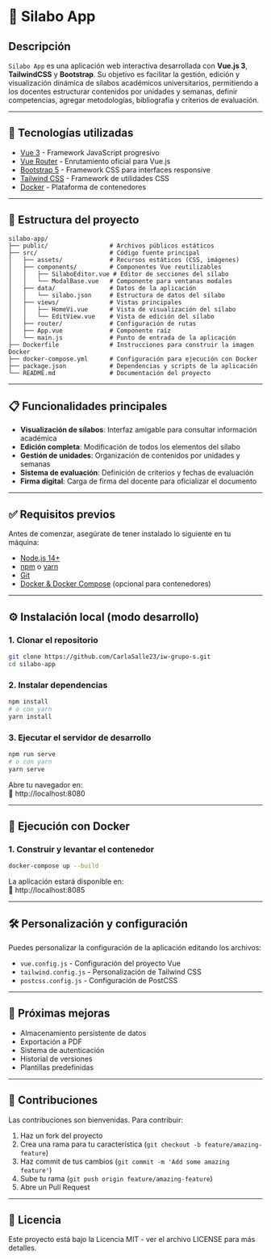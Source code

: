 # 📘 Silabo App

## Descripción
`Silabo App` es una aplicación web interactiva desarrollada con **Vue.js 3**, **TailwindCSS** y **Bootstrap**. Su objetivo es facilitar la gestión, edición y visualización dinámica de sílabos académicos universitarios, permitiendo a los docentes estructurar contenidos por unidades y semanas, definir competencias, agregar metodologías, bibliografía y criterios de evaluación.

---

## 🚀 Tecnologías utilizadas
- [Vue 3](https://vuejs.org/) - Framework JavaScript progresivo
- [Vue Router](https://router.vuejs.org/) - Enrutamiento oficial para Vue.js
- [Bootstrap 5](https://getbootstrap.com/) - Framework CSS para interfaces responsive
- [Tailwind CSS](https://tailwindcss.com/) - Framework de utilidades CSS
- [Docker](https://www.docker.com/) - Plataforma de contenedores

---

## 📁 Estructura del proyecto

```
silabo-app/
├── public/                 # Archivos públicos estáticos
├── src/                    # Código fuente principal
│   ├── assets/             # Recursos estáticos (CSS, imágenes)
│   ├── components/         # Componentes Vue reutilizables
│   │   ├── SilaboEditor.vue # Editor de secciones del sílabo
│   │   └── ModalBase.vue   # Componente para ventanas modales
│   ├── data/               # Datos de la aplicación
│   │   └── silabo.json     # Estructura de datos del sílabo
│   ├── views/              # Vistas principales
│   │   ├── HomeVi.vue      # Vista de visualización del sílabo
│   │   └── EditView.vue    # Vista de edición del sílabo
│   ├── router/             # Configuración de rutas
│   ├── App.vue             # Componente raíz
│   └── main.js             # Punto de entrada de la aplicación
├── Dockerfile              # Instrucciones para construir la imagen Docker
├── docker-compose.yml      # Configuración para ejecución con Docker
├── package.json            # Dependencias y scripts de la aplicación
└── README.md               # Documentación del proyecto
```

---

## 📋 Funcionalidades principales

- **Visualización de sílabos**: Interfaz amigable para consultar información académica
- **Edición completa**: Modificación de todos los elementos del sílabo
- **Gestión de unidades**: Organización de contenidos por unidades y semanas
- **Sistema de evaluación**: Definición de criterios y fechas de evaluación
- **Firma digital**: Carga de firma del docente para oficializar el documento

---

## ✅ Requisitos previos

Antes de comenzar, asegúrate de tener instalado lo siguiente en tu máquina:

- [Node.js 14+](https://nodejs.org/)
- [npm](https://www.npmjs.com/) o [yarn](https://yarnpkg.com/)
- [Git](https://git-scm.com/)
- [Docker & Docker Compose](https://docs.docker.com/compose/) (opcional para contenedores)

---

## ⚙️ Instalación local (modo desarrollo)

### 1. Clonar el repositorio

```bash
git clone https://github.com/CarlaSalle23/iw-grupo-s.git
cd silabo-app
```

### 2. Instalar dependencias

```bash
npm install
# o con yarn
yarn install
```

### 3. Ejecutar el servidor de desarrollo

```bash
npm run serve
# o con yarn
yarn serve
```

Abre tu navegador en:  
📍 http://localhost:8080

---

## 🐳 Ejecución con Docker

### 1. Construir y levantar el contenedor

```bash
docker-compose up --build
```

La aplicación estará disponible en:  
📍 http://localhost:8085

---

## 🛠️ Personalización y configuración

Puedes personalizar la configuración de la aplicación editando los archivos:

- `vue.config.js` - Configuración del proyecto Vue
- `tailwind.config.js` - Personalización de Tailwind CSS
- `postcss.config.js` - Configuración de PostCSS

---

## 📝 Próximas mejoras

- Almacenamiento persistente de datos
- Exportación a PDF
- Sistema de autenticación
- Historial de versiones
- Plantillas predefinidas

---

## 👥 Contribuciones

Las contribuciones son bienvenidas. Para contribuir:

1. Haz un fork del proyecto
2. Crea una rama para tu característica (`git checkout -b feature/amazing-feature`)
3. Haz commit de tus cambios (`git commit -m 'Add some amazing feature'`)
4. Sube tu rama (`git push origin feature/amazing-feature`)
5. Abre un Pull Request

---

## 📄 Licencia

Este proyecto está bajo la Licencia MIT - ver el archivo LICENSE para más detalles.
